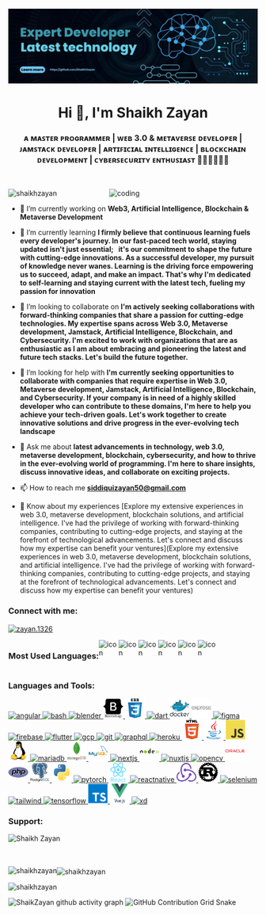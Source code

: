 ![logo](https://github.com/ShaikhZayan/ShaikhZayan/blob/main/Github%20Profile%20Banner.jpg)
<h1 align="center">Hi 👋, I'm Shaikh Zayan</h1>

<h3 align="center">ᴀ ᴍᴀꜱᴛᴇʀ ᴘʀᴏɢʀᴀᴍᴍᴇʀ | ᴡᴇʙ 3.0 & ᴍᴇᴛᴀᴠᴇʀꜱᴇ ᴅᴇᴠᴇʟᴏᴘᴇʀ | ᴊᴀᴍꜱᴛᴀᴄᴋ ᴅᴇᴠᴇʟᴏᴘᴇʀ | ᴀʀᴛɪꜰɪᴄɪᴀʟ ɪɴᴛᴇʟʟɪɢᴇɴᴄᴇ | ʙʟᴏᴄᴋᴄʜᴀɪɴ ᴅᴇᴠᴇʟᴏᴘᴍᴇɴᴛ | ᴄʏʙᴇʀꜱᴇᴄᴜʀɪᴛʏ ᴇɴᴛʜᴜꜱɪᴀꜱᴛ 👨‍💻👨‍💻👨‍💻</h3>
 
<br>

<img align="right" src="https://cdn.dribbble.com/users/1059583/screenshots/4171367/coding-freak.gif" width="300" alt="coding"></img>

<p align="left">
  <img src="https://komarev.com/ghpvc/?username=shaikhzayan&label=Profile%20views&color=0e75b6&style=flat" alt="shaikhzayan">
</p>

- 🔭 I’m currently working on **Web3, Artificial Intelligence, Blockchain & Metaverse Development**

- 🌱 I’m currently learning **I firmly believe that continuous learning fuels every developer's journey. In our fast-paced tech world, staying updated isn't just essential; &nbsp; it's our commitment to shape the future with cutting-edge innovations. As a successful developer, my pursuit of knowledge never wanes. Learning is the driving force empowering us to succeed, adapt, and make an impact. That's why I'm dedicated to self-learning and staying current with the latest tech, fueling my passion for innovation**

- 👯 I’m looking to collaborate on **I'm actively seeking collaborations with forward-thinking companies that share a passion for cutting-edge technologies. My expertise spans across Web 3.0, Metaverse development, Jamstack, Artificial Intelligence, Blockchain, and Cybersecurity. I'm excited to work with organizations that are as enthusiastic as I am about embracing and pioneering the latest and future tech stacks. Let's build the future together.**

- 🤝 I’m looking for help with **I'm currently seeking opportunities to collaborate with companies that require expertise in Web 3.0, Metaverse development, Jamstack, Artificial Intelligence, Blockchain, and Cybersecurity. If your company is in need of a highly skilled developer who can contribute to these domains, I'm here to help you achieve your tech-driven goals. Let's work together to create innovative solutions and drive progress in the ever-evolving tech landscape**

- 💬 Ask me about **latest advancements in technology, web 3.0, metaverse development, blockchain, cybersecurity, and how to thrive in the ever-evolving world of programming. I'm here to share insights, discuss innovative ideas, and collaborate on exciting projects.**

- 📫 How to reach me **siddiquizayan50@gmail.com**

- 📄 Know about my experiences [Explore my extensive experiences in web 3.0, metaverse development, blockchain solutions, and artificial intelligence. I've had the privilege of working with forward-thinking companies, contributing to cutting-edge projects, and staying at the forefront of technological advancements. Let's connect and discuss how my expertise can benefit your ventures](Explore my extensive experiences in web 3.0, metaverse development, blockchain solutions, and artificial intelligence. I've had the privilege of working with forward-thinking companies, contributing to cutting-edge projects, and staying at the forefront of technological advancements. Let's connect and discuss how my expertise can benefit your ventures)

<h3 align="left">Connect with me:</h3>
<p align="left">
  <a href="https://instagram.com/zayan.1326" target="blank"><img align="center" src="https://raw.githubusercontent.com/rahuldkjain/github-profile-readme-generator/master/src/images/icons/Social/instagram.svg" alt="zayan.1326" height="30" width="40"></a>
</p>

<div style="display: flex; align-items: flex-start;">
 <h3 align="left">Most Used Languages:</h3>
   <img src="https://techstack-generator.vercel.app/python-icon.svg" alt="icon" width="40" height="40" />
   <img src="https://techstack-generator.vercel.app/ts-icon.svg" alt="icon" width="40" height="40" /> 
   <img src="https://techstack-generator.vercel.app/js-icon.svg" alt="icon" width="40" height="40" /> 
   <img src="https://techstack-generator.vercel.app/react-icon.svg" alt="icon" width="40" height="40" /> 
   <img src="https://techstack-generator.vercel.app/redux-icon.svg" alt="icon" width="40" height="40" /> 
   <img src="https://techstack-generator.vercel.app/github-icon.svg" alt="icon" width="40" height="40" /> 
</div>

<h3 align="left">Languages and Tools:</h3>
<p align="left"> <a href="https://angular.io" target="_blank" rel="noreferrer"> <img src="https://angular.io/assets/images/logos/angular/angular.svg" alt="angular" width="40" height="40"/> </a> <a href="https://www.gnu.org/software/bash/" target="_blank" rel="noreferrer"> <img src="https://www.vectorlogo.zone/logos/gnu_bash/gnu_bash-icon.svg" alt="bash" width="40" height="40"/> </a> <a href="https://www.blender.org/" target="_blank" rel="noreferrer"> <img src="https://download.blender.org/branding/community/blender_community_badge_white.svg" alt="blender" width="40" height="40"/> </a> <a href="https://getbootstrap.com" target="_blank" rel="noreferrer"> <img src="https://raw.githubusercontent.com/devicons/devicon/master/icons/bootstrap/bootstrap-plain-wordmark.svg" alt="bootstrap" width="40" height="40"/> </a> <a href="https://www.w3schools.com/css/" target="_blank" rel="noreferrer"> <img src="https://raw.githubusercontent.com/devicons/devicon/master/icons/css3/css3-original-wordmark.svg" alt="css3" width="40" height="40"/> </a> <a href="https://dart.dev" target="_blank" rel="noreferrer"> <img src="https://www.vectorlogo.zone/logos/dartlang/dartlang-icon.svg" alt="dart" width="40" height="40"/> </a> <a href="https://www.docker.com/" target="_blank" rel="noreferrer"> <img src="https://raw.githubusercontent.com/devicons/devicon/master/icons/docker/docker-original-wordmark.svg" alt="docker" width="40" height="40"/> </a> <a href="https://expressjs.com" target="_blank" rel="noreferrer"> <img src="https://raw.githubusercontent.com/devicons/devicon/master/icons/express/express-original-wordmark.svg" alt="express" width="40" height="40"/> </a> <a href="https://www.figma.com/" target="_blank" rel="noreferrer"> <img src="https://www.vectorlogo.zone/logos/figma/figma-icon.svg" alt="figma" width="40" height="40"/> </a> <a href="https://firebase.google.com/" target="_blank" rel="noreferrer"> <img src="https://www.vectorlogo.zone/logos/firebase/firebase-icon.svg" alt="firebase" width="40" height="40"/> </a> <a href="https://flutter.dev" target="_blank" rel="noreferrer"> <img src="https://www.vectorlogo.zone/logos/flutterio/flutterio-icon.svg" alt="flutter" width="40" height="40"/> </a> <a href="https://cloud.google.com" target="_blank" rel="noreferrer"> <img src="https://www.vectorlogo.zone/logos/google_cloud/google_cloud-icon.svg" alt="gcp" width="40" height="40"/> </a> <a href="https://git-scm.com/" target="_blank" rel="noreferrer"> <img src="https://www.vectorlogo.zone/logos/git-scm/git-scm-icon.svg" alt="git" width="40" height="40"/> </a> <a href="https://graphql.org" target="_blank" rel="noreferrer"> <img src="https://www.vectorlogo.zone/logos/graphql/graphql-icon.svg" alt="graphql" width="40" height="40"/> </a> <a href="https://heroku.com" target="_blank" rel="noreferrer"> <img src="https://www.vectorlogo.zone/logos/heroku/heroku-icon.svg" alt="heroku" width="40" height="40"/> </a> <a href="https://www.w3.org/html/" target="_blank" rel="noreferrer"> <img src="https://raw.githubusercontent.com/devicons/devicon/master/icons/html5/html5-original-wordmark.svg" alt="html5" width="40" height="40"/> </a> <a href="https://www.java.com" target="_blank" rel="noreferrer"> <img src="https://raw.githubusercontent.com/devicons/devicon/master/icons/java/java-original.svg" alt="java" width="40" height="40"/> </a> <a href="https://developer.mozilla.org/en-US/docs/Web/JavaScript" target="_blank" rel="noreferrer"> <img src="https://raw.githubusercontent.com/devicons/devicon/master/icons/javascript/javascript-original.svg" alt="javascript" width="40" height="40"/> </a> <a href="https://www.linux.org/" target="_blank" rel="noreferrer"> <img src="https://raw.githubusercontent.com/devicons/devicon/master/icons/linux/linux-original.svg" alt="linux" width="40" height="40"/> </a> <a href="https://mariadb.org/" target="_blank" rel="noreferrer"> <img src="https://www.vectorlogo.zone/logos/mariadb/mariadb-icon.svg" alt="mariadb" width="40" height="40"/> </a> <a href="https://www.mongodb.com/" target="_blank" rel="noreferrer"> <img src="https://raw.githubusercontent.com/devicons/devicon/master/icons/mongodb/mongodb-original-wordmark.svg" alt="mongodb" width="40" height="40"/> </a> <a href="https://www.mysql.com/" target="_blank" rel="noreferrer"> <img src="https://raw.githubusercontent.com/devicons/devicon/master/icons/mysql/mysql-original-wordmark.svg" alt="mysql" width="40" height="40"/> </a> <a href="https://nextjs.org/" target="_blank" rel="noreferrer"> <img src="https://cdn.worldvectorlogo.com/logos/nextjs-2.svg" alt="nextjs" width="40" height="40"/> </a> <a href="https://nodejs.org" target="_blank" rel="noreferrer"> <img src="https://raw.githubusercontent.com/devicons/devicon/master/icons/nodejs/nodejs-original-wordmark.svg" alt="nodejs" width="40" height="40"/> </a> <a href="https://nuxtjs.org/" target="_blank" rel="noreferrer"> <img src="https://www.vectorlogo.zone/logos/nuxtjs/nuxtjs-icon.svg" alt="nuxtjs" width="40" height="40"/> </a> <a href="https://opencv.org/" target="_blank" rel="noreferrer"> <img src="https://www.vectorlogo.zone/logos/opencv/opencv-icon.svg" alt="opencv" width="40" height="40"/> </a> <a href="https://www.oracle.com/" target="_blank" rel="noreferrer"> <img src="https://raw.githubusercontent.com/devicons/devicon/master/icons/oracle/oracle-original.svg" alt="oracle" width="40" height="40"/> </a> <a href="https://www.php.net" target="_blank" rel="noreferrer"> <img src="https://raw.githubusercontent.com/devicons/devicon/master/icons/php/php-original.svg" alt="php" width="40" height="40"/> </a> <a href="https://www.postgresql.org" target="_blank" rel="noreferrer"> <img src="https://raw.githubusercontent.com/devicons/devicon/master/icons/postgresql/postgresql-original-wordmark.svg" alt="postgresql" width="40" height="40"/> </a> <a href="https://www.python.org" target="_blank" rel="noreferrer"> <img src="https://raw.githubusercontent.com/devicons/devicon/master/icons/python/python-original.svg" alt="python" width="40" height="40"/> </a> <a href="https://pytorch.org/" target="_blank" rel="noreferrer"> <img src="https://www.vectorlogo.zone/logos/pytorch/pytorch-icon.svg" alt="pytorch" width="40" height="40"/> </a> <a href="https://reactjs.org/" target="_blank" rel="noreferrer"> <img src="https://raw.githubusercontent.com/devicons/devicon/master/icons/react/react-original-wordmark.svg" alt="react" width="40" height="40"/> </a> <a href="https://reactnative.dev/" target="_blank" rel="noreferrer"> <img src="https://reactnative.dev/img/header_logo.svg" alt="reactnative" width="40" height="40"/> </a> <a href="https://redux.js.org" target="_blank" rel="noreferrer"> <img src="https://raw.githubusercontent.com/devicons/devicon/master/icons/redux/redux-original.svg" alt="redux" width="40" height="40"/> </a> <a href="https://www.rust-lang.org" target="_blank" rel="noreferrer"> <img src="https://raw.githubusercontent.com/devicons/devicon/master/icons/rust/rust-plain.svg" alt="rust" width="40" height="40"/> </a> <a href="https://www.selenium.dev" target="_blank" rel="noreferrer"> <img src="https://raw.githubusercontent.com/detain/svg-logos/780f25886640cef088af994181646db2f6b1a3f8/svg/selenium-logo.svg" alt="selenium" width="40" height="40"/> </a> <a href="https://tailwindcss.com/" target="_blank" rel="noreferrer"> <img src="https://www.vectorlogo.zone/logos/tailwindcss/tailwindcss-icon.svg" alt="tailwind" width="40" height="40"/> </a> <a href="https://www.tensorflow.org" target="_blank" rel="noreferrer"> <img src="https://www.vectorlogo.zone/logos/tensorflow/tensorflow-icon.svg" alt="tensorflow" width="40" height="40"/> </a> <a href="https://www.typescriptlang.org/" target="_blank" rel="noreferrer"> <img src="https://raw.githubusercontent.com/devicons/devicon/master/icons/typescript/typescript-original.svg" alt="typescript" width="40" height="40"/> </a> <a href="https://vuejs.org/" target="_blank" rel="noreferrer"> <img src="https://raw.githubusercontent.com/devicons/devicon/master/icons/vuejs/vuejs-original-wordmark.svg" alt="vuejs" width="40" height="40"/> </a> <a href="https://www.adobe.com/products/xd.html" target="_blank" rel="noreferrer"> <img src="https://cdn.worldvectorlogo.com/logos/adobe-xd.svg" alt="xd" width="40" height="40"/> </a> </p>

<h3 align="left">Support:</h3>
<p>
  <a href="https://www.buymeacoffee.com/siddiquizaz">
    <img align="left" src="https://cdn.buymeacoffee.com/buttons/v2/default-yellow.png" height="50" width="210" alt="Shaikh Zayan">
  </a>
</p>
<br><br>
&nbsp;
<p><img align="left" src="https://github-readme-stats.vercel.app/api/top-langs?username=shaikhzayan&show_icons=true&locale=en&layout=compact" alt="shaikhzayan"></p>
<p><img align="center" src="https://github-readme-stats-henna-omega-51.vercel.app/api?username=shaikhzayan&show_icons=true&theme=great-gatsby" alt="shaikhzayan"></p>
<p><img align="rightr" src="https://github-readme-stats-henna-omega-51.vercel.app/api/top-langs/?username=shaikhzayan&layout=compact&hide=jupyter%20notebook&theme=great-gatsby" alt="shaikhzayan"></p>

![ShaikZayan github activity graph](https://github-readme-activity-graph.vercel.app/graph?username=shaikhzayan&theme=github-compact&area=true&hide_border=true)
![GitHub Contribution Grid Snake](https://github.com/201580ag/201580ag/blob/output/github-contribution-grid-snake.svg)
